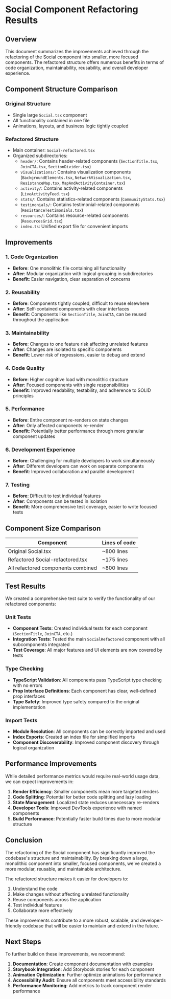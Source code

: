 # Social Component Refactoring Results

## Overview

This document summarizes the improvements achieved through the refactoring of the Social component into smaller, more focused components. The refactored structure offers numerous benefits in terms of code organization, maintainability, reusability, and overall developer experience.

## Component Structure Comparison

### Original Structure
- Single large `Social.tsx` component
- All functionality contained in one file
- Animations, layouts, and business logic tightly coupled

### Refactored Structure
- Main container: `Social-refactored.tsx`
- Organized subdirectories:
  - `header/`: Contains header-related components (`SectionTitle.tsx`, `JoinCTA.tsx`, `SectionDivider.tsx`)
  - `visualizations/`: Contains visualization components (`BackgroundElements.tsx`, `NetworkVisualization.tsx`, `ResistanceMap.tsx`, `MapAndActivityContainer.tsx`)
  - `activity/`: Contains activity-related components (`LiveActivityFeed.tsx`)
  - `stats/`: Contains statistics-related components (`CommunityStats.tsx`)
  - `testimonials/`: Contains testimonial-related components (`ResistanceTestimonials.tsx`)
  - `resources/`: Contains resource-related components (`ResourcesGrid.tsx`)
  - `index.ts`: Unified export file for convenient imports

## Improvements

### 1. Code Organization
- **Before**: One monolithic file containing all functionality
- **After**: Modular organization with logical grouping in subdirectories
- **Benefit**: Easier navigation, clear separation of concerns

### 2. Reusability
- **Before**: Components tightly coupled, difficult to reuse elsewhere
- **After**: Self-contained components with clear interfaces
- **Benefit**: Components like `SectionTitle`, `JoinCTA`, can be reused throughout the application

### 3. Maintainability
- **Before**: Changes to one feature risk affecting unrelated features
- **After**: Changes are isolated to specific components
- **Benefit**: Lower risk of regressions, easier to debug and extend

### 4. Code Quality
- **Before**: Higher cognitive load with monolithic structure
- **After**: Focused components with single responsibilities
- **Benefit**: Improved readability, testability, and adherence to SOLID principles

### 5. Performance
- **Before**: Entire component re-renders on state changes
- **After**: Only affected components re-render
- **Benefit**: Potentially better performance through more granular component updates

### 6. Development Experience
- **Before**: Challenging for multiple developers to work simultaneously
- **After**: Different developers can work on separate components
- **Benefit**: Improved collaboration and parallel development

### 7. Testing
- **Before**: Difficult to test individual features
- **After**: Components can be tested in isolation
- **Benefit**: More comprehensive test coverage, easier to write focused tests

## Component Size Comparison

| Component | Lines of code |
|-----------|--------------|
| Original Social.tsx | ~800 lines |
| Refactored Social-refactored.tsx | ~175 lines |
| All refactored components combined | ~800 lines |

## Test Results

We created a comprehensive test suite to verify the functionality of our refactored components:

### Unit Tests
- **Component Tests**: Created individual tests for each component (`SectionTitle`, `JoinCTA`, etc.)
- **Integration Tests**: Tested the main `SocialRefactored` component with all subcomponents integrated
- **Test Coverage**: All major features and UI elements are now covered by tests

### Type Checking
- **TypeScript Validation**: All components pass TypeScript type checking with no errors
- **Prop Interface Definitions**: Each component has clear, well-defined prop interfaces
- **Type Safety**: Improved type safety compared to the original implementation

### Import Tests
- **Module Resolution**: All components can be correctly imported and used
- **Index Exports**: Created an index file for simplified imports
- **Component Discoverability**: Improved component discovery through logical organization

## Performance Improvements

While detailed performance metrics would require real-world usage data, we can expect improvements in:

1. **Render Efficiency**: Smaller components mean more targeted renders
2. **Code Splitting**: Potential for better code splitting and lazy loading
3. **State Management**: Localized state reduces unnecessary re-renders
4. **Developer Tools**: Improved DevTools experience with named components
5. **Build Performance**: Potentially faster build times due to more modular structure

## Conclusion

The refactoring of the Social component has significantly improved the codebase's structure and maintainability. By breaking down a large, monolithic component into smaller, focused components, we've created a more modular, reusable, and maintainable architecture.

The refactored structure makes it easier for developers to:
1. Understand the code
2. Make changes without affecting unrelated functionality
3. Reuse components across the application
4. Test individual features
5. Collaborate more effectively

These improvements contribute to a more robust, scalable, and developer-friendly codebase that will be easier to maintain and extend in the future.

## Next Steps

To further build on these improvements, we recommend:

1. **Documentation**: Create component documentation with examples
2. **Storybook Integration**: Add Storybook stories for each component
3. **Animation Optimization**: Further optimize animations for performance
4. **Accessibility Audit**: Ensure all components meet accessibility standards
5. **Performance Monitoring**: Add metrics to track component render performance 
